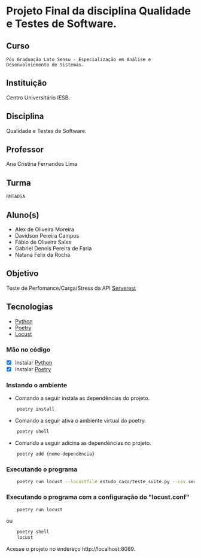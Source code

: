 # Projeto Final da disciplina Qualidade e Testes de Software.

## Curso

    Pós Graduação Lato Sensu - Especialização em Análise e Desenvolviemento de Sistemas.

## Instituição

Centro Universitário IESB.

## Disciplina

Qualidade e Testes de Software.

## Professor

Ana Cristina Fernandes Lima

## Turma

    RMTADSA

## Aluno(s)
   * Alex de Oliveira Moreira
   * Davidson Pereira Campos
   * Fábio de Oliveira Sales
   * Gabriel Dennis Pereira de Faria
   * Natana Felix da Rocha 
     

## Objetivo

Teste de Perfomance/Carga/Stress da API [Serverest](https://serverest.dev/)

## Tecnologias

- [Python](https://www.python.org/)
- [Poetry](https://python-poetry.org/)
- [Locust](https://locust.io/)

### Mão no código

- [x] Instalar [Python](https://www.python.org/downloads/)
- [x] Instalar [Poetry](https://github.com/python-poetry/poetry#Installation)

### Instando o ambiente

- Comando a seguir instala as dependências do projeto.

```sh
    poetry install
```

- Comando a seguir ativa o ambiente virtual do poetry.

```sh
    poetry shell
```

- Comando a seguir adicina as dependências no projeto.

```sh
    poetry add {nome-dependência}
```

### Executando o programa

```sh
    poetry run locust --locustfile estudo_caso/teste_suite.py --csv serveres_test --logfile serverest_test --host https://serverest.dev 
```

### Executando o programa com a configuração do "locust.conf"
```sh
    poetry run locust  
```
ou 

```sh
    poetry shell
    locust  
```

Acesse o projeto no endereço  http://localhost:8089.

